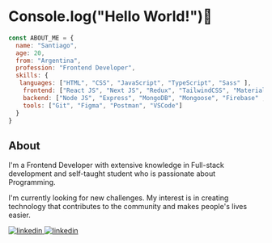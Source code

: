 # Console.log("Hello World!")👋
```javascript
const ABOUT_ME = {
  name: "Santiago",
  age: 20,
  from: "Argentina",
  profession: "Frontend Developer",
  skills: {
   languages: ["HTML", "CSS", "JavaScript", "TypeScript", "Sass" ],
    frontend: ["React JS", "Next JS", "Redux", "TailwindCSS", "MaterialUI", "Bootstrap", "ChakraUI", "Framer Motion"],
    backend: ["Node JS", "Express", "MongoDB", "Mongoose", "Firebase" , "tRPC", "Prisma"],
    tools: ["Git", "Figma", "Postman", "VSCode"]
  }
}
```
## About


I'm a Frontend Developer with extensive knowledge in Full-stack development and self-taught student who is passionate about Programming.

I'm currently looking for new challenges. My interest is in creating technology that contributes to the community and makes people's lives easier.

<div align="left">
<a href="https://www.linkedin.com/in/santiagopacinidev" target="_blank">
<img src=https://img.shields.io/badge/linkedin-%231E77B5.svg?&style=for-the-badge&logo=linkedin&logoColor=white alt=linkedin style="margin-bottom: 5px;" />
</a>  
  <a href="https://santiagopacini.vercel.app" target="_blank">
<img src=https://img.shields.io/badge/portfolio-000?style=for-the-badge&logo=ko-fi&logoColor=white alt=linkedin style="margin-bottom: 5px;" />
</a>  
</div> 
